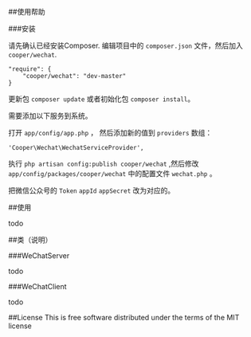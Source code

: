

##使用帮助

###安装

请先确认已经安装Composer. 编辑项目中的 `composer.json` 文件，然后加入 `cooper/wechat`.

```
"require": {
	"cooper/wechat": "dev-master"
}
```

更新包 `composer update` 或者初始化包 `composer install`。

需要添加以下服务到系统。

打开 `app/config/app.php` ， 然后添加新的值到 `providers` 数组：

```
'Cooper\Wechat\WechatServiceProvider',
```

执行 `php artisan config:publish cooper/wechat` ,然后修改 `app/config/packages/cooper/wechat` 中的配置文件 `wechat.php` 。

把微信公众号的 `Token` `appId` `appSecret` 改为对应的。

##使用

todo

##类（说明）

###WeChatServer

todo

###WeChatClient

todo


##License
This is free software distributed under the terms of the MIT license